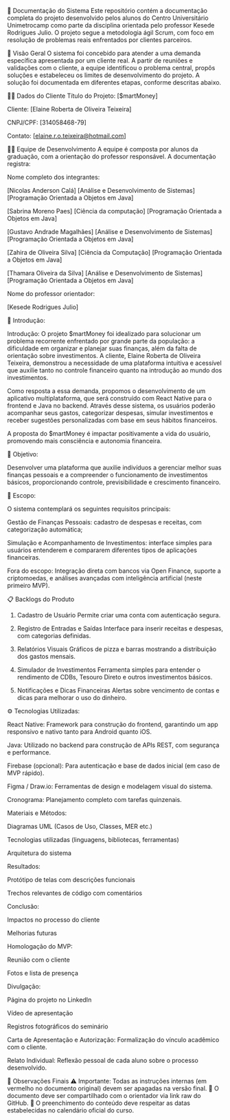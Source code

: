 📘 Documentação do Sistema
Este repositório contém a documentação completa do projeto desenvolvido pelos alunos do Centro Universitário Unimetrocamp como parte da disciplina orientada pelo professor Kesede Rodrigues Julio. O projeto segue a metodologia ágil Scrum, com foco em resolução de problemas reais enfrentados por clientes parceiros.

📌 Visão Geral
O sistema foi concebido para atender a uma demanda específica apresentada por um cliente real. A partir de reuniões e validações com o cliente, a equipe identificou o problema central, propôs soluções e estabeleceu os limites de desenvolvimento do projeto. A solução foi documentada em diferentes etapas, conforme descritas abaixo.

🧑‍💼 Dados do Cliente
Título do Projeto: [$martMoney]

Cliente: [Elaine Roberta de Oliveira Teixeira]

CNPJ/CPF: [314058468-79]

Contato: [elaine.r.o.teixeira@hotmail.com]

👩‍💻 Equipe de Desenvolvimento
A equipe é composta por alunos da graduação, com a orientação do professor responsável. A documentação registra:

Nome completo dos integrantes:

[Nicolas Anderson Calá] [Análise e Desenvolvimento de Sistemas] [Programação Orientada a Objetos em Java]

[Sabrina Moreno Paes] [Ciência da computação] [Programação Orientada a Objetos em Java]

[Gustavo Andrade Magalhães] [Análise e Desenvolvimento de Sistemas] [Programação Orientada a Objetos em Java]

[Zahira de Oliveira Silva] [Ciência da Computação] [Programação Orientada a Objetos em Java]

[Thamara Oliveira da Silva] [Análise e Desenvolvimento de Sistemas] [Programação Orientada a Objetos em Java]


Nome do professor orientador:

[Kesede Rodrigues Julio]

🧭 Introdução:

Introdução: O projeto $martMoney foi idealizado para solucionar um problema recorrente enfrentado por grande parte da população: a dificuldade em organizar e planejar suas finanças, além da falta de orientação sobre investimentos. A cliente, Elaine Roberta de Oliveira Teixeira, demonstrou a necessidade de uma plataforma intuitiva e acessível que auxilie tanto no controle financeiro quanto na introdução ao mundo dos investimentos.

Como resposta a essa demanda, propomos o desenvolvimento de um aplicativo multiplataforma, que será construído com React Native para o frontend e Java no backend. Através desse sistema, os usuários poderão acompanhar seus gastos, categorizar despesas, simular investimentos e receber sugestões personalizadas com base em seus hábitos financeiros.

A proposta do $martMoney é impactar positivamente a vida do usuário, promovendo mais consciência e autonomia financeira.

🎯 Objetivo:

Desenvolver uma plataforma que auxilie indivíduos a gerenciar melhor suas finanças pessoais e a compreender o funcionamento de investimentos básicos, proporcionando controle, previsibilidade e crescimento financeiro.

🧩 Escopo:

O sistema contemplará os seguintes requisitos principais:

Gestão de Finanças Pessoais: cadastro de despesas e receitas, com categorização automática;

Simulação e Acompanhamento de Investimentos: interface simples para usuários entenderem e compararem diferentes tipos de aplicações financeiras.

Fora do escopo: Integração direta com bancos via Open Finance, suporte a criptomoedas, e análises avançadas com inteligência artificial (neste primeiro MVP).

📋 Backlogs do Produto 
1. Cadastro de Usuário
Permite criar uma conta com autenticação segura.

2. Registro de Entradas e Saídas
Interface para inserir receitas e despesas, com categorias definidas.

3. Relatórios Visuais
Gráficos de pizza e barras mostrando a distribuição dos gastos mensais.

4. Simulador de Investimentos
Ferramenta simples para entender o rendimento de CDBs, Tesouro Direto e outros investimentos básicos.

5. Notificações e Dicas Financeiras
Alertas sobre vencimento de contas e dicas para melhorar o uso do dinheiro.

⚙️ Tecnologias Utilizadas:

React Native: Framework para construção do frontend, garantindo um app responsivo e nativo tanto para Android quanto iOS.

Java: Utilizado no backend para construção de APIs REST, com segurança e performance.

Firebase (opcional): Para autenticação e base de dados inicial (em caso de MVP rápido).

Figma / Draw.io: Ferramentas de design e modelagem visual do sistema.



Cronograma: Planejamento completo com tarefas quinzenais.

Materiais e Métodos:

Diagramas UML (Casos de Uso, Classes, MER etc.)

Tecnologias utilizadas (linguagens, bibliotecas, ferramentas)

Arquitetura do sistema

Resultados:

Protótipo de telas com descrições funcionais

Trechos relevantes de código com comentários

Conclusão:

Impactos no processo do cliente

Melhorias futuras

Homologação do MVP:

Reunião com o cliente

Fotos e lista de presença

Divulgação:

Página do projeto no LinkedIn

Vídeo de apresentação

Registros fotográficos do seminário

Carta de Apresentação e Autorização: Formalização do vínculo acadêmico com o cliente.

Relato Individual: Reflexão pessoal de cada aluno sobre o processo desenvolvido.

🧾 Observações Finais
⚠️ Importante: Todas as instruções internas (em vermelho no documento original) devem ser apagadas na versão final.
🔗 O documento deve ser compartilhado com o orientador via link raw do GitHub.
📅 O preenchimento do conteúdo deve respeitar as datas estabelecidas no calendário oficial do curso.
